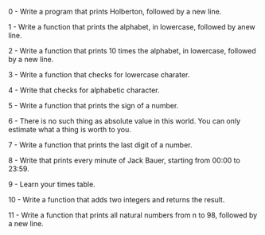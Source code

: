 0 - Write a program that prints Holberton, followed by a new line.



1 - Write a function that prints the alphabet, in lowercase, followed by anew line.



2 - Write a function that prints 10 times the alphabet, in lowercase, followed by a new line.



3 - Write a function that checks for lowercase charater.



4 - Write that checks for alphabetic character.



5 - Write a function that prints the sign of a number.



6 - There is no such thing as absolute value in this world. You can only estimate what a thing is worth to you.



7 - Write a function that prints the last digit of a number.



8 - Write that prints every minute of Jack Bauer, starting from 00:00 to 23:59.



9 - Learn your times table.



10 - Write a function that adds two integers and returns the result.



11 - Write a function that prints all natural numbers from n to 98, followed by a new line.

